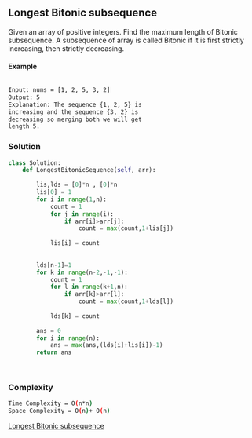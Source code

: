 ## Longest Bitonic subsequence
Given an array of positive integers. Find the maximum length of Bitonic subsequence. 
A subsequence of array is called Bitonic if it is first strictly increasing, then strictly decreasing.
 
#### Example
```bash

Input: nums = [1, 2, 5, 3, 2]
Output: 5
Explanation: The sequence {1, 2, 5} is
increasing and the sequence {3, 2} is 
decreasing so merging both we will get 
length 5.
```
### Solution 

```python
class Solution:
	def LongestBitonicSequence(self, arr):
	    
	    lis,lds = [0]*n , [0]*n
	    lis[0] = 1
	    for i in range(1,n):
	        count = 1
	        for j in range(i):
	            if arr[i]>arr[j]:
	                count = max(count,1+lis[j])
	            
	        lis[i] = count
	    
	    
	    lds[n-1]=1
	    for k in range(n-2,-1,-1):
	        count = 1
	        for l in range(k+1,n):
	            if arr[k]>arr[l]:
	                count = max(count,1+lds[l])
	 
	        lds[k] = count
	    
        ans = 0            
    	for i in range(n):
    	    ans = max(ans,(lds[i]+lis[i])-1)
    	return ans
       
        
```
### Complexity
```bash
Time Complexity = O(n*n)
Space Complexity = O(n)+ O(n)
```


[Longest Bitonic subsequence](https://practice.geeksforgeeks.org/problems/longest-bitonic-subsequence0824/1)

